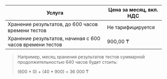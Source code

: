 | Услуга                                                   | Цена за месяц, вкл. НДС  |
| -------------------------------------------------------- | ------------------------ |
| Хранение результатов, до 600 часов времени тестов        | Не тарифицируется        |
| Хранение результатов, начиная с 600 часов времени тестов | 900,00 ₸                 |

> Например, месяц хранения результатов тестов суммарной продолжительностью 640 часов будет стоить:
>
> (600 * 0) + (40 * 900) = 36 000 ₸